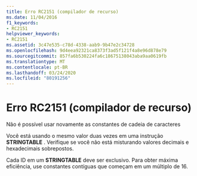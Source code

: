 ```yaml
---
title: Erro RC2151 (compilador de recurso)
ms.date: 11/04/2016
f1_keywords:
- RC2151
helpviewer_keywords:
- RC2151
ms.assetid: 3c47e535-c78d-4338-aab9-9b47e2c34728
ms.openlocfilehash: 9d4eea92321ca8373f3ad5f121f4a8e96d878e79
ms.sourcegitcommit: 857fa6b530224fa6c18675138043aba9aa0619fb
ms.translationtype: MT
ms.contentlocale: pt-BR
ms.lasthandoff: 03/24/2020
ms.locfileid: "80191256"
---
```

# <a name="resource-compiler-error-rc2151"></a>Erro RC2151 (compilador de recurso)

Não é possível usar novamente as constantes de cadeia de caracteres

Você está usando o mesmo valor duas vezes em uma instrução **STRINGTABLE** . Verifique se você não está misturando valores decimais e hexadecimais sobrepostos.

Cada ID em um **STRINGTABLE** deve ser exclusivo. Para obter máxima eficiência, use constantes contíguas que começam em um múltiplo de 16.
